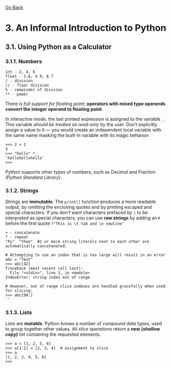 [Go Back](./README.md)

# <a name="3"></a> 3. An Informal Introduction to Python

## <a name="3_1"></a> 3.1. Using Python as a Calculator

### <a name="3_1_1"></a> 3.1.1. Numbers

```python3
int - 2, 4, 6
float - 2.6, 4.9, 6.7
/ - division
// - floor division
% - remainder of division
** - power
```

There is _full support for floating point_; **operators with mixed type operands convert the integer operand to floating point**.

In interactive mode, the last printed expression is assigned to the variable ```_```. This variable _should be treated as read-only_ by the user. Don’t explicitly assign a value to it — you would create an independent local variable with the same name masking the built-in variable with its magic behavior.

```python3
>>> 2 + 1
3
>>> "hello" * _
'hellohellohello'
>>>
```

Python supports other types of numbers, such as Decimal and Fraction _(Python Standard Library)_.

### <a name="3_1_2"></a> 3.1.2. Strings

Strings are **immutable**. The ```print()``` function produces a more readable output, by omitting the enclosing quotes and by printing escaped and special characters.
If you don’t want characters prefaced by ```\``` to be interpreted as special characters, you can use **raw strings** by adding an _**r**_ before the first quote ```r"This is \t tab and \n newline"```

```python3
+ - concatenate
* - repeat
"Py"  "thon"  #2 or more string literals next to each other are automatically concatenated.

# Attempting to use an index that is too large will result in an error
abc = "Text"
>>> abc[42]
Traceback (most recent call last):
  File "<stdin>", line 1, in <module>
IndexError: string index out of range

# However, out of range slice indexes are handled gracefully when used for slicing:
>>> abc[90:]
''
```

### <a name="3_1_3"></a> 3.1.3. Lists

Lists are **mutable**. Python knows a number of _compound data types_, used to group together other values. All *slice operations* return a **new _(shallow copy)_** list containing the requested elements.

```python3
>>> a = [1, 2, 5, 6]
>>> a[1:2] = [2, 3, 4]  # assignment to slice
>>> a
[1, 2, 3, 4, 5, 6]
>>>
```
